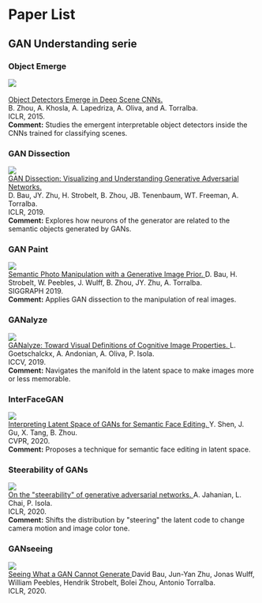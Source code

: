 # Paper List
## GAN Understanding serie
### Object Emerge

<img src="https://genforce.github.io/higan/assets/objectsdetector.jpg"><br>
<a href="http://arxiv.org/pdf/1412.6856.pdf">   
  Object Detectors Emerge in Deep Scene CNNs.   
</a>
B. Zhou, A. Khosla, A. Lapedriza, A. Oliva, and A. Torralba.<br>
ICLR, 2015.
<br>
<b>Comment:</b> Studies the emergent interpretable object detectors inside the CNNs trained for classifying scenes.

### GAN Dissection
<img src="https://genforce.github.io/higan/assets/gandissection.jpg"><br>
<a href="http://gandissect.csail.mit.edu/">
GAN Dissection: Visualizing and Understanding Generative Adversarial Networks.
</a>   
D. Bau, JY. Zhu, H. Strobelt, B. Zhou, JB. Tenenbaum, WT. Freeman, A. Torralba.<br>
ICLR, 2019.
<br>
<b>Comment:</b> Explores how neurons of the generator are related to the semantic objects generated by GANs.

### GAN Paint
<img src="https://genforce.github.io/higan/assets/ganpaint.jpg"><br>
<a href="http://ganpaint.io/">
Semantic Photo Manipulation with a Generative Image Prior.
</a>
D. Bau, H. Strobelt, W. Peebles, J. Wulff, B. Zhou, JY. Zhu, A. Torralba.<br>
SIGGRAPH 2019.
<br>
<b>Comment:</b> Applies GAN dissection to the manipulation of real images.

### GANalyze
<img src="https://genforce.github.io/higan/assets/ganalyze.jpg"><br>
<a href="http://ganalyze.csail.mit.edu/">
GANalyze: Toward Visual Definitions of Cognitive Image Properties.
</a>
L. Goetschalckx, A. Andonian, A. Oliva, P. Isola.<br>
ICCV, 2019.
<br>
<b>Comment:</b> Navigates the manifold in the latent space to make images more or less memorable.


### InterFaceGAN
<img src="https://genforce.github.io/higan/assets/interfacegan.jpg"><br>
<a href="https://genforce.github.io/interfacegan/">
Interpreting Latent Space of GANs for Semantic Face Editing.
</a>
Y. Shen, J. Gu, X. Tang, B. Zhou.<br>
CVPR, 2020.
<br>
<b>Comment:</b> Proposes a technique for semantic face editing in latent space.

### Steerability of GANs
<img src="https://genforce.github.io/higan/assets/steerability.jpg"><br>
<a href="https://ali-design.github.io/gan_steerability/">
  On the "steerability" of generative adversarial networks.
</a>
  A. Jahanian, L. Chai, P. Isola.<br>
  ICLR, 2020.
<br>
<b>Comment:</b> Shifts the distribution by "steering" the latent code to change camera motion and image color tone.

### GANseeing
<img src="http://ganseeing.csail.mit.edu/img/906_t_anon.png"><br>
<a href="http://ganseeing.csail.mit.edu/">
  Seeing What a GAN Cannot Generate
</a>
  David Bau, Jun-Yan Zhu, Jonas Wulff, William Peebles, Hendrik Strobelt, Bolei Zhou, Antonio Torralba.<br>
  ICLR, 2020.
<br>

